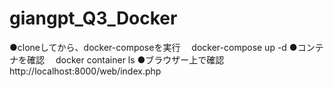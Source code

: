 # giangpt_Q3_Docker

●cloneしてから、docker-composeを実行
　docker-compose up -d
●コンテナを確認
　docker container ls
●ブラウザー上で確認
http://localhost:8000/web/index.php

